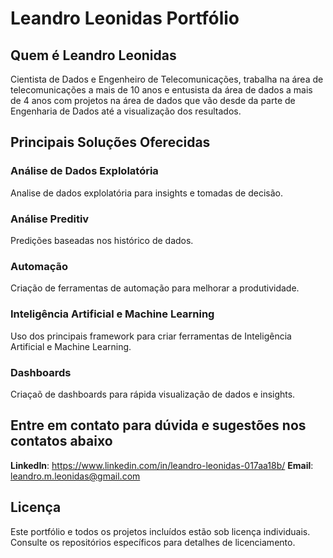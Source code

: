 # Leandro Leonidas Portfólio

## Quem é Leandro Leonidas
Cientista de Dados e Engenheiro de Telecomunicações, trabalha na área de telecomunicações a mais de 10 anos e entusista da área de dados a mais de 4 anos com projetos na área de dados que vão desde da parte de Engenharia de Dados até a visualização dos resultados.


## Principais Soluções Oferecidas

### Análise de Dados Explolatória
Analise de dados explolatória para insights e tomadas de decisão.

### Análise Preditiv
Predições baseadas nos histórico de dados.

### Automação
Criação de ferramentas de automação para melhorar a produtividade.

### Inteligência Artificial e Machine Learning
Uso dos principais framework para criar ferramentas de Inteligência Artificial e Machine Learning.

### Dashboards
Criaçaõ de dashboards para rápida visualização de dados e insights.

## Entre em contato para dúvida e sugestões nos contatos abaixo
**LinkedIn**: https://www.linkedin.com/in/leandro-leonidas-017aa18b/ 
**Email**: leandro.m.leonidas@gmail.com

## Licença
Este portfólio e todos os projetos incluídos estão sob licença individuais. Consulte os repositórios específicos para detalhes de licenciamento. 

